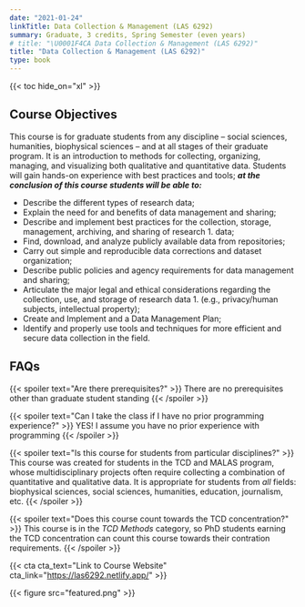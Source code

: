 ```yaml
---
date: "2021-01-24"
linkTitle: Data Collection & Management (LAS 6292)
summary: Graduate, 3 credits, Spring Semester (even years) 
# title: "\U0001F4CA Data Collection & Management (LAS 6292)"
title: "Data Collection & Management (LAS 6292)"
type: book
---
```


{{< toc hide_on="xl" >}}

## Course Objectives  

This course is for graduate students from any discipline – social sciences, humanities, biophysical sciences – and at all stages of their graduate program. It is an introduction to methods for collecting, organizing, managing, and visualizing both qualitative and quantitative data. Students will gain hands-on experience with best practices and tools; **_at the conclusion of this course students will be able to:_**

- Describe the different types of research data;
- Explain the need for and benefits of data management and sharing;
- Describe and implement best practices for the collection, storage, management, archiving, and sharing of research 1. data;
- Find, download, and analyze publicly available data from repositories;
- Carry out simple and reproducible data corrections and dataset organization;
- Describe public policies and agency requirements for data management and sharing;
- Articulate the major legal and ethical considerations regarding the collection, use, and storage of research data 1. (e.g., privacy/human subjects, intellectual property);
- Create and Implement and a Data Management Plan;  
- Identify and properly use tools and techniques for more efficient and secure data collection in the field.  

<!--- ## Course format

I believe there is no better way to learn than by doing, which is why this course is taught (mostly) using active learning approaches. Students are expected to complete each week’s assigned reading or watch brief video lectures prior class. The in-class session will typically include an opportunity for students to ask questions about the pre-class materials and for the instructor to briefly summarize material or demonstrate challenging concepts. Occasionally there will be a class discussion about the assigned reading. However, most of each class session will be spent working individually or in small groups on exercises that reinforce that week’s concepts and techniques. Throughout the session I will be circulating between groups to assist with the assignment, work though mistakes, and discuss how the techniques can be applied to each student’s research.

All students will clean and organize real data sets — ideally their own — and prepare a data collection and management plan for their research projects. --->


<!-- ## Topics Covered

{{< list_children >}}

## Meet your instructor

{{< mention "admin" >}} -->

## FAQs

{{< spoiler text="Are there prerequisites?" >}}
There are no prerequisites other than graduate student standing
{{< /spoiler >}}

{{< spoiler text="Can I take the class if I have no prior programming experience?" >}}
YES! I assume you have no prior experience with programming
{{< /spoiler >}}

{{< spoiler text="Is this course for students from particular disciplines?" >}}
This course was created for students in the TCD and MALAS program, whose multidisciplinary projects often require collecting a combination of quantitative and qualitative data. It is appropriate for students from *all* fields: biophysical sciences, social sciences, humanities, education, journalism, etc. 
{{< /spoiler >}}

{{< spoiler text="Does this course count towards the TCD concentration?" >}}
This course is in the _TCD Methods_ category, so PhD students earning the TCD concentration can count this course towards their contration requirements.
{{< /spoiler >}}

{{< cta cta_text="Link to Course Website" cta_link="https://las6292.netlify.app/" >}}

{{< figure src="featured.png" >}}

